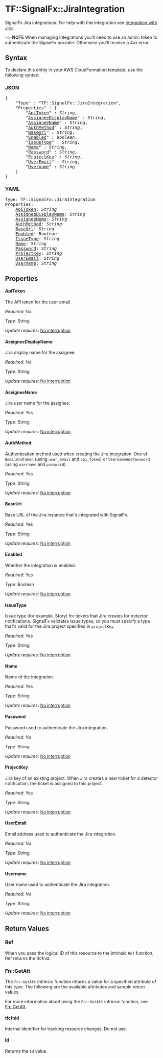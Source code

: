 # TF::SignalFx::JiraIntegration

SignalFx Jira integrations. For help with this integration see [Integration with Jira](https://docs.signalfx.com/en/latest/admin-guide/integrate-notifications.html#integrate-with-jira).

~> **NOTE** When managing integrations you'll need to use an admin token to authenticate the SignalFx provider. Otherwise you'll receive a 4xx error.

## Syntax

To declare this entity in your AWS CloudFormation template, use the following syntax:

### JSON

<pre>
{
    "Type" : "TF::SignalFx::JiraIntegration",
    "Properties" : {
        "<a href="#apitoken" title="ApiToken">ApiToken</a>" : <i>String</i>,
        "<a href="#assigneedisplayname" title="AssigneeDisplayName">AssigneeDisplayName</a>" : <i>String</i>,
        "<a href="#assigneename" title="AssigneeName">AssigneeName</a>" : <i>String</i>,
        "<a href="#authmethod" title="AuthMethod">AuthMethod</a>" : <i>String</i>,
        "<a href="#baseurl" title="BaseUrl">BaseUrl</a>" : <i>String</i>,
        "<a href="#enabled" title="Enabled">Enabled</a>" : <i>Boolean</i>,
        "<a href="#issuetype" title="IssueType">IssueType</a>" : <i>String</i>,
        "<a href="#name" title="Name">Name</a>" : <i>String</i>,
        "<a href="#password" title="Password">Password</a>" : <i>String</i>,
        "<a href="#projectkey" title="ProjectKey">ProjectKey</a>" : <i>String</i>,
        "<a href="#useremail" title="UserEmail">UserEmail</a>" : <i>String</i>,
        "<a href="#username" title="Username">Username</a>" : <i>String</i>
    }
}
</pre>

### YAML

<pre>
Type: TF::SignalFx::JiraIntegration
Properties:
    <a href="#apitoken" title="ApiToken">ApiToken</a>: <i>String</i>
    <a href="#assigneedisplayname" title="AssigneeDisplayName">AssigneeDisplayName</a>: <i>String</i>
    <a href="#assigneename" title="AssigneeName">AssigneeName</a>: <i>String</i>
    <a href="#authmethod" title="AuthMethod">AuthMethod</a>: <i>String</i>
    <a href="#baseurl" title="BaseUrl">BaseUrl</a>: <i>String</i>
    <a href="#enabled" title="Enabled">Enabled</a>: <i>Boolean</i>
    <a href="#issuetype" title="IssueType">IssueType</a>: <i>String</i>
    <a href="#name" title="Name">Name</a>: <i>String</i>
    <a href="#password" title="Password">Password</a>: <i>String</i>
    <a href="#projectkey" title="ProjectKey">ProjectKey</a>: <i>String</i>
    <a href="#useremail" title="UserEmail">UserEmail</a>: <i>String</i>
    <a href="#username" title="Username">Username</a>: <i>String</i>
</pre>

## Properties

#### ApiToken

The API token for the user email.

_Required_: No

_Type_: String

_Update requires_: [No interruption](https://docs.aws.amazon.com/AWSCloudFormation/latest/UserGuide/using-cfn-updating-stacks-update-behaviors.html#update-no-interrupt)

#### AssigneeDisplayName

Jira display name for the assignee.

_Required_: No

_Type_: String

_Update requires_: [No interruption](https://docs.aws.amazon.com/AWSCloudFormation/latest/UserGuide/using-cfn-updating-stacks-update-behaviors.html#update-no-interrupt)

#### AssigneeName

Jira user name for the assignee.

_Required_: Yes

_Type_: String

_Update requires_: [No interruption](https://docs.aws.amazon.com/AWSCloudFormation/latest/UserGuide/using-cfn-updating-stacks-update-behaviors.html#update-no-interrupt)

#### AuthMethod

Authentication method used when creating the Jira integration. One of `EmailAndToken` (using `user_email` and `api_token`) or `UsernameAndPassword` (using `username` and `password`).

_Required_: Yes

_Type_: String

_Update requires_: [No interruption](https://docs.aws.amazon.com/AWSCloudFormation/latest/UserGuide/using-cfn-updating-stacks-update-behaviors.html#update-no-interrupt)

#### BaseUrl

Base URL of the Jira instance that's integrated with SignalFx.

_Required_: Yes

_Type_: String

_Update requires_: [No interruption](https://docs.aws.amazon.com/AWSCloudFormation/latest/UserGuide/using-cfn-updating-stacks-update-behaviors.html#update-no-interrupt)

#### Enabled

Whether the integration is enabled.

_Required_: Yes

_Type_: Boolean

_Update requires_: [No interruption](https://docs.aws.amazon.com/AWSCloudFormation/latest/UserGuide/using-cfn-updating-stacks-update-behaviors.html#update-no-interrupt)

#### IssueType

Issue type (for example, Story) for tickets that Jira creates for detector notifications. SignalFx validates issue types, so you must specify a type that's valid for the Jira project specified in `projectKey`.

_Required_: Yes

_Type_: String

_Update requires_: [No interruption](https://docs.aws.amazon.com/AWSCloudFormation/latest/UserGuide/using-cfn-updating-stacks-update-behaviors.html#update-no-interrupt)

#### Name

Name of the integration.

_Required_: Yes

_Type_: String

_Update requires_: [No interruption](https://docs.aws.amazon.com/AWSCloudFormation/latest/UserGuide/using-cfn-updating-stacks-update-behaviors.html#update-no-interrupt)

#### Password

Password used to authenticate the Jira integration.

_Required_: No

_Type_: String

_Update requires_: [No interruption](https://docs.aws.amazon.com/AWSCloudFormation/latest/UserGuide/using-cfn-updating-stacks-update-behaviors.html#update-no-interrupt)

#### ProjectKey

Jira key of an existing project. When Jira creates a new ticket for a detector notification, the ticket is assigned to this project.

_Required_: Yes

_Type_: String

_Update requires_: [No interruption](https://docs.aws.amazon.com/AWSCloudFormation/latest/UserGuide/using-cfn-updating-stacks-update-behaviors.html#update-no-interrupt)

#### UserEmail

Email address used to authenticate the Jira integration.

_Required_: No

_Type_: String

_Update requires_: [No interruption](https://docs.aws.amazon.com/AWSCloudFormation/latest/UserGuide/using-cfn-updating-stacks-update-behaviors.html#update-no-interrupt)

#### Username

User name used to authenticate the Jira integration.

_Required_: No

_Type_: String

_Update requires_: [No interruption](https://docs.aws.amazon.com/AWSCloudFormation/latest/UserGuide/using-cfn-updating-stacks-update-behaviors.html#update-no-interrupt)

## Return Values

### Ref

When you pass the logical ID of this resource to the intrinsic `Ref` function, Ref returns the tfcfnid.

### Fn::GetAtt

The `Fn::GetAtt` intrinsic function returns a value for a specified attribute of this type. The following are the available attributes and sample return values.

For more information about using the `Fn::GetAtt` intrinsic function, see [Fn::GetAtt](https://docs.aws.amazon.com/AWSCloudFormation/latest/UserGuide/intrinsic-function-reference-getatt.html).

#### tfcfnid

Internal identifier for tracking resource changes. Do not use.

#### Id

Returns the <code>Id</code> value.

